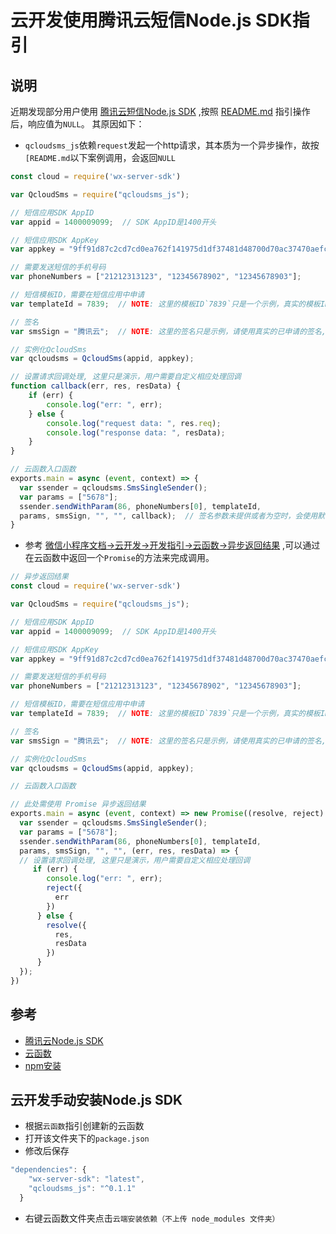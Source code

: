 # 云开发使用腾讯云短信Node.js SDK指引 #

## 说明 ##

近期发现部分用户使用 [腾讯云短信Node.js SDK](https://github.com/qcloudsms/qcloudsms_js) ,按照 [README.md](https://github.com/qcloudsms/qcloudsms_js/blob/master/README.md) 指引操作后，响应值为`NULL`。
其原因如下：
- `qcloudsms_js`依赖`request`发起一个http请求，其本质为一个异步操作，故按`[README.md`以下案例调用，会返回`NULL`
```js
const cloud = require('wx-server-sdk')

var QcloudSms = require("qcloudsms_js");

// 短信应用SDK AppID
var appid = 1400009099;  // SDK AppID是1400开头

// 短信应用SDK AppKey
var appkey = "9ff91d87c2cd7cd0ea762f141975d1df37481d48700d70ac37470aefc60f9bad";

// 需要发送短信的手机号码
var phoneNumbers = ["21212313123", "12345678902", "12345678903"];

// 短信模板ID，需要在短信应用中申请
var templateId = 7839;  // NOTE: 这里的模板ID`7839`只是一个示例，真实的模板ID需要在短信控制台中申请

// 签名
var smsSign = "腾讯云";  // NOTE: 这里的签名只是示例，请使用真实的已申请的签名, 签名参数使用的是`签名内容`，而不是`签名ID`

// 实例化QcloudSms
var qcloudsms = QcloudSms(appid, appkey);

// 设置请求回调处理, 这里只是演示，用户需要自定义相应处理回调
function callback(err, res, resData) {
    if (err) {
        console.log("err: ", err);
    } else {
        console.log("request data: ", res.req);
        console.log("response data: ", resData);
    }
}

// 云函数入口函数
exports.main = async (event, context) => {
  var ssender = qcloudsms.SmsSingleSender();
  var params = ["5678"];
  ssender.sendWithParam(86, phoneNumbers[0], templateId,
  params, smsSign, "", "", callback);  // 签名参数未提供或者为空时，会使用默认签名发送短信
}
```



- 参考 [微信小程序文档->云开发->开发指引->云函数->异步返回结果](https://developers.weixin.qq.com/miniprogram/dev/wxcloud/guide/functions/async.html) ,可以通过在云函数中返回一个`Promise`的方法来完成调用。
```js
// 异步返回结果
const cloud = require('wx-server-sdk')

var QcloudSms = require("qcloudsms_js");

// 短信应用SDK AppID
var appid = 1400009099;  // SDK AppID是1400开头

// 短信应用SDK AppKey
var appkey = "9ff91d87c2cd7cd0ea762f141975d1df37481d48700d70ac37470aefc60f9bad";

// 需要发送短信的手机号码
var phoneNumbers = ["21212313123", "12345678902", "12345678903"];

// 短信模板ID，需要在短信应用中申请
var templateId = 7839;  // NOTE: 这里的模板ID`7839`只是一个示例，真实的模板ID需要在短信控制台中申请

// 签名
var smsSign = "腾讯云";  // NOTE: 这里的签名只是示例，请使用真实的已申请的签名, 签名参数使用的是`签名内容`，而不是`签名ID`

// 实例化QcloudSms
var qcloudsms = QcloudSms(appid, appkey);

// 云函数入口函数

// 此处需使用 Promise 异步返回结果
exports.main = async (event, context) => new Promise((resolve, reject) => {
  var ssender = qcloudsms.SmsSingleSender();
  var params = ["5678"];
  ssender.sendWithParam(86, phoneNumbers[0], templateId,
  params, smsSign, "", "", (err, res, resData) => {
  // 设置请求回调处理, 这里只是演示，用户需要自定义相应处理回调
     if (err) {
        console.log("err: ", err);
        reject({
          err
        })
      } else {
        resolve({
          res,
          resData
        })
      }
  });
})
```

## 参考 ##
- [腾讯云Node.js SDK](https://github.com/qcloudsms/qcloudsms_js)
- [云函数](https://developers.weixin.qq.com/miniprogram/dev/wxcloud/guide/functions/getting-started.html)
- [npm安装](https://developers.weixin.qq.com/miniprogram/dev/wxcloud/guide/functions/npm.html)

## 云开发手动安装Node.js SDK ##
- 根据`云函数`指引创建新的云函数
- 打开该文件夹下的`package.json`
- 修改后保存
```js
"dependencies": {
    "wx-server-sdk": "latest",
    "qcloudsms_js": "^0.1.1"
  }
```
- 右键云函数文件夹点击`云端安装依赖（不上传 node_modules 文件夹）`
